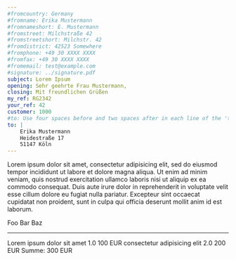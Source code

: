 ```yaml
---
#fromcountry: Germany
#fromname: Erika Mustermann
#fromnameshort: E. Mustermann
#fromstreet: Milchstraße 42
#fromstreetshort: Milchstr. 42
#fromdistrict: 42523 Somewhere
#fromphone: +49 30 XXXX XXXX
#fromfax: +49 30 XXXX XXXX
#fromemail: test@example.com
#signature: ../signature.pdf
subject: Lorem Ipsum
opening: Sehr geehrte Frau Mustermann,
closing: Mit freundlichen Grüßen
my_ref: RG2342
your_ref: 42
customer: 1000
#to: Use four spaces before and two spaces after in each line of the 'to' field
to: |
    Erika Mustermann  
    Heidestraße 17  
    51147 Köln
---
```


Lorem ipsum dolor sit amet, consectetur adipisicing elit, sed do eiusmod
tempor incididunt ut labore et dolore magna aliqua. Ut enim ad minim
veniam, quis nostrud exercitation ullamco laboris nisi ut aliquip ex ea
commodo consequat. Duis aute irure dolor in reprehenderit in voluptate
velit esse cillum dolore eu fugiat nulla pariatur. Excepteur sint
occaecat cupidatat non proident, sunt in culpa qui officia deserunt
mollit anim id est laborum.

Foo                                        Bar       Baz
-------------------------------            ---   -------
Lorem ipsum dolor sit amet                 1.0   100 EUR
consectetur adipisicing elit               2.0   200 EUR
Summe:                                           300 EUR
